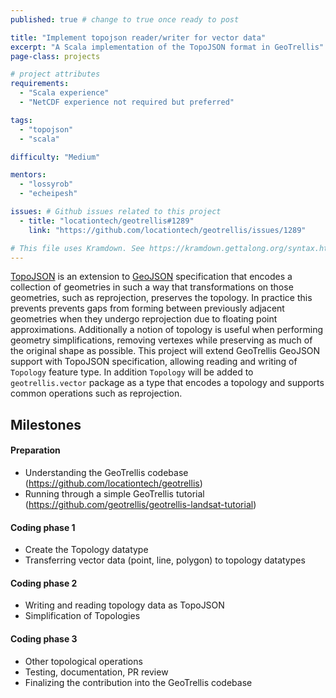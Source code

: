 ```yaml
---
published: true # change to true once ready to post

title: "Implement topojson reader/writer for vector data"
excerpt: "A Scala implementation of the TopoJSON format in GeoTrellis"
page-class: projects

# project attributes
requirements:
  - "Scala experience"
  - "NetCDF experience not required but preferred"

tags:
  - "topojson"
  - "scala"

difficulty: "Medium"

mentors:
  - "lossyrob"
  - "echeipesh"

issues: # Github issues related to this project
  - title: "locationtech/geotrellis#1289"
    link: "https://github.com/locationtech/geotrellis/issues/1289"

# This file uses Kramdown. See https://kramdown.gettalong.org/syntax.html for syntax
---
```

[TopoJSON](https://github.com/mbostock/topojson) is an extension to [GeoJSON](http://geojson.org/) specification that encodes a collection of geometries in such a way that transformations on those geometries, such as reprojection, preserves the topology. In practice this prevents prevents gaps from forming between previously adjacent geometries when they undergo reprojection due to floating point approximations. Additionally a notion of topology is useful when performing geometry simplifications, removing vertexes while preserving as much of the original shape as possible. This project will extend GeoTrellis GeoJSON support with TopoJSON specification, allowing reading and writing of `Topology` feature type. In addition `Topology` will be added to `geotrellis.vector` package as a type that encodes a topology and supports common operations such as reprojection.

## Milestones

#### Preparation

- Understanding the GeoTrellis codebase (<https://github.com/locationtech/geotrellis>)
- Running through a simple GeoTrellis tutorial (<https://github.com/geotrellis/geotrellis-landsat-tutorial>)

#### Coding phase 1

- Create the Topology datatype
- Transferring vector data (point, line, polygon) to topology datatypes

#### Coding phase 2

- Writing and reading topology data as TopoJSON
- Simplification of Topologies


#### Coding phase 3

- Other topological operations
- Testing, documentation, PR review
- Finalizing the contribution into the GeoTrellis codebase
